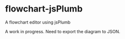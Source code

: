 flowchart-jsPlumb
=================

A flowchart editor using jsPlumb

A work in progress. Need to export the diagram to JSON.
